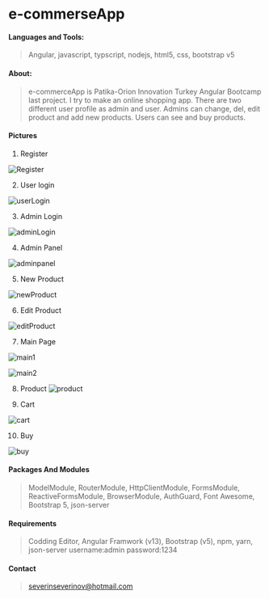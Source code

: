 # e-commerseApp

#### Languages and Tools:

> Angular, javascript, typscript, nodejs, html5, css, bootstrap v5

#### About:

> e-commerceApp is  Patika-Orion Innovation Turkey Angular Bootcamp last project. I try to make an online shopping app. There are two different user profile as admin and user. Admins can change, del, edit product and add new products. Users can see and buy products.

#### Pictures

1. Register

![Register](./projectImages/Signup.jpg)

2. User login

![userLogin](./projectImages/userLogin.jpg)

3. Admin Login

![adminLogin](./projectImages/adminLogin.jpg)

4. Admin Panel

![adminpanel](./projectImages/adminPanel2.jpg)

5. New Product

![newProduct](./projectImages/newProduct.jpg)

6. Edit Product

![editProduct](./projectImages/adminEdit.jpg)

7. Main Page

![main1](./projectImages/main1.jpg)

![main2](./projectImages/main2.jpg)

8. Product
![product](./projectImages/product.jpg)

9. Cart

![cart](./projectImages/cart.jpg)

10. Buy

![buy](./projectImages/buy.jpg)

#### Packages And Modules

> ModelModule, RouterModule, HttpClientModule, FormsModule, ReactiveFormsModule, BrowserModule, AuthGuard, Font Awesome, Bootstrap 5, json-server

#### Requirements

> Codding Editor, Angular Framwork (v13), Bootstrap (v5), npm, yarn, json-server username:admin password:1234

#### Contact

> severinseverinov@hotmail.com

